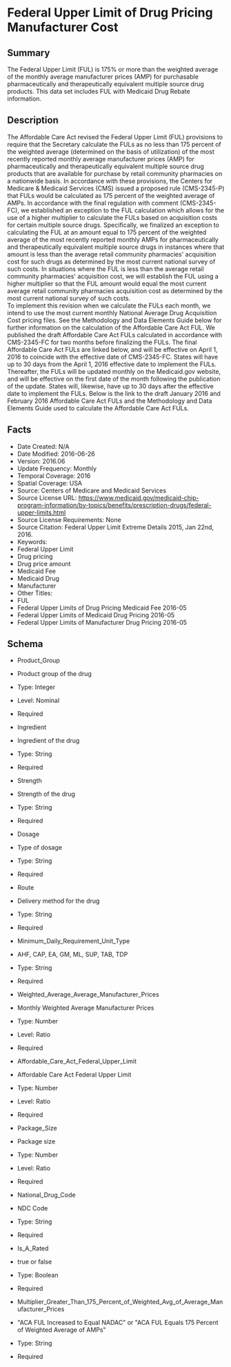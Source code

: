 # Federal Upper Limit of Drug Pricing Manufacturer Cost
 
## Summary
The Federal Upper Limit (FUL) is 175% or more than the weighted average of the monthly average manufacturer prices (AMP) for purchasable pharmaceutically and therapeutically equivalent multiple source drug products. This data set includes FUL with Medicaid Drug Rebate information.

## Description
The Affordable Care Act revised the Federal Upper Limit (FUL) provisions to require that the Secretary calculate the FULs as no less than 175 percent of the weighted average (determined on the basis of utilization) of the most recently reported monthly average manufacturer prices (AMP) for pharmaceutically and therapeutically equivalent multiple source drug products that are available for purchase by retail community pharmacies on a nationwide basis.  In accordance with these provisions, the Centers for Medicare & Medicaid Services (CMS) issued a proposed rule (CMS-2345-P) that FULs would be calculated as 175 percent of the weighted average of AMPs.
In accordance with the final regulation with comment (CMS-2345-FC), we established an exception to the FUL calculation which allows for the use of a higher multiplier to calculate the FULs based on acquisition costs for certain multiple source drugs.  Specifically, we finalized an exception to calculating the FUL at an amount equal to 175 percent of the weighted average of the most recently reported monthly AMPs for pharmaceutically and therapeutically equivalent multiple source drugs in instances where that amount is less than the average retail community pharmacies' acquisition cost for such drugs as determined by the most current national survey of such costs.  In situations where the FUL is less than the average retail community pharmacies' acquisition cost, we will establish the FUL using a higher multiplier so that the FUL amount would equal the most current average retail community pharmacies acquisition cost as determined by the most current national survey of such costs.     
To implement this revision when we calculate the FULs each month, we intend to use the most current monthly National Average Drug Acquisition Cost pricing files.  See the Methodology and Data Elements Guide below for further information on the calculation of the Affordable Care Act FUL. 
We published the draft Affordable Care Act FULs calculated in accordance with CMS-2345-FC for two months before finalizing the FULs.  The final Affordable Care Act FULs are linked below, and will be effective on April 1, 2016 to coincide with the effective date of CMS-2345-FC.  States will have up to 30 days from the April 1, 2016 effective date to implement the FULs.  Thereafter, the FULs will be updated monthly on the Medicaid.gov website, and will be effective on the first date of the month following the publication of the update.  States will, likewise, have up to 30 days after the effective date to implement the FULs. Below is the link to the draft January 2016 and February 2016 Affordable Care Act FULs and the Methodology and Data Elements Guide used to calculate the Affordable Care Act FULs.

## Facts
- Date Created: N/A
- Date Modified: 2016-06-26
- Version: 2016.06
- Update Frequency: Monthly
- Temporal Coverage: 2016
- Spatial Coverage: USA
- Source: Centers of Medicare and Medicaid Services
- Source License URL: https://www.medicaid.gov/medicaid-chip-program-information/by-topics/benefits/prescription-drugs/federal-upper-limits.html
- Source License Requirements: None
- Source Citation:  Federal Upper Limit Extreme Details 2015, Jan 22nd, 2016. 
- Keywords: 
 - Federal Upper Limit
 - Drug pricing
 - Drug price amount
 - Medicaid Fee
 - Medicaid Drug
 - Manufacturer
- Other Titles:
 - FUL
 - Federal Upper Limits of Drug Pricing Medicaid Fee 2016-05
 - Federal Upper Limits of Medicaid Drug Pricing 2016-05
 - Federal Upper Limits of Manufacturer Drug Pricing 2016-05

## Schema
- Product_Group 
 - Product group of the drug 
 - Type: Integer
 - Level: Nominal
 - Required

- Ingredient 
 - Ingredient of the drug 
 - Type: String
 - Required

- Strength 
 - Strength of the drug 
 - Type: String
 - Required

- Dosage 
 - Type of dosage 
 - Type: String
 - Required
 
- Route
 - Delivery method for the drug
 - Type: String
 - Required
 
- Minimum_Daily_Requirement_Unit_Type
 - AHF, CAP, EA, GM, ML, SUP, TAB, TDP 
 - Type: String
 - Required

- Weighted_Average_Average_Manufacturer_Prices
 - Monthly Weighted Average Manufacturer Prices 
 - Type: Number
 - Level: Ratio
 - Required

- Affordable_Care_Act_Federal_Upper_Limit
 - Affordable Care Act Federal Upper Limit 
 - Type: Number
 - Level: Ratio
 - Required

- Package_Size 
 - Package size 
 - Type: Number
 - Level: Ratio
 - Required

- National_Drug_Code 
 - NDC Code 
 - Type: String
 - Required

- Is_A_Rated 
 - true or false 
 - Type: Boolean
 - Required

- Multiplier_Greater_Than_175_Percent_of_Weighted_Avg_of_Average_Manufacturer_Prices 
 - "ACA FUL Increased to Equal NADAC" or "ACA FUL Equals 175 Percent of Weighted Average of AMPs"
 - Type: String
 - Required
